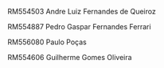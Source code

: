 RM554503 Andre Luiz Fernandes de Queiroz

RM554887 Pedro Gaspar Fernandes Ferrari

RM556080 Paulo Poças

RM554606 Guilherme Gomes Oliveira
